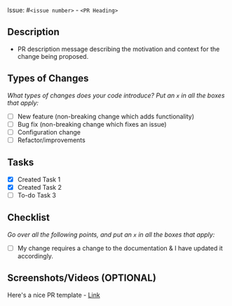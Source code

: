 Issue: #`<issue number>` - `<PR Heading>`

## Description
- PR description message describing the motivation and context for the change
  being proposed.

## Types of Changes
_What types of changes does your code introduce? Put an `x` in all the boxes that apply:_
- [ ] New feature (non-breaking change which adds functionality)
- [ ] Bug fix (non-breaking change which fixes an issue)
- [ ] Configuration change
- [ ] Refactor/improvements

## Tasks
  - [x] Created Task 1
  - [x] Created Task 2
  - [ ] To-do Task 3

## Checklist
_Go over all the following points, and put an `x` in all the boxes that apply:_
- [ ] My change requires a change to the documentation & I have updated it accordingly.

## Screenshots/Videos (OPTIONAL)

Here's a nice PR template - [Link](../blob/master/CONTRIBUTING.md#example-template-for-pr)

